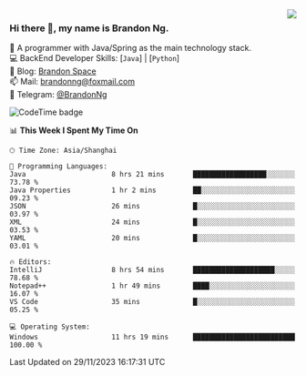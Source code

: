 <img  align="right" src="https://github-readme-stats-brandon0824.vercel.app/api/top-langs/?username=brandon0824&layout=compact">

### Hi there 👋, my name is Brandon Ng.

🌱 A programmer with Java/Spring as the main technology stack.  
💻 BackEnd Developer Skills: [`Java`] | [`Python`]  
📝 Blog: [Brandon Space](https://brandonng.tech)  
📫 Mail: brandonng@foxmail.com  
📰 Telegram: [@BrandonNg](https://t.me/BrandonNg24)  

![CodeTime badge](https://img.shields.io/endpoint?style=flat-square&url=https%3A%2F%2Fapi.codetime.dev%2Fshield%3Fid%3D128%26project%3D%26in%3D604800000)

<!--START_SECTION:waka-->
📊 **This Week I Spent My Time On** 

```text
🕑︎ Time Zone: Asia/Shanghai

💬 Programming Languages: 
Java                     8 hrs 21 mins       ██████████████████░░░░░░░   73.78 % 
Java Properties          1 hr 2 mins         ██░░░░░░░░░░░░░░░░░░░░░░░   09.23 % 
JSON                     26 mins             █░░░░░░░░░░░░░░░░░░░░░░░░   03.97 % 
XML                      24 mins             █░░░░░░░░░░░░░░░░░░░░░░░░   03.53 % 
YAML                     20 mins             █░░░░░░░░░░░░░░░░░░░░░░░░   03.01 % 

🔥 Editors: 
IntelliJ                 8 hrs 54 mins       ████████████████████░░░░░   78.68 % 
Notepad++                1 hr 49 mins        ████░░░░░░░░░░░░░░░░░░░░░   16.07 % 
VS Code                  35 mins             █░░░░░░░░░░░░░░░░░░░░░░░░   05.25 % 

💻 Operating System: 
Windows                  11 hrs 19 mins      █████████████████████████   100.00 % 
```


 Last Updated on 29/11/2023 16:17:31 UTC
<!--END_SECTION:waka-->

